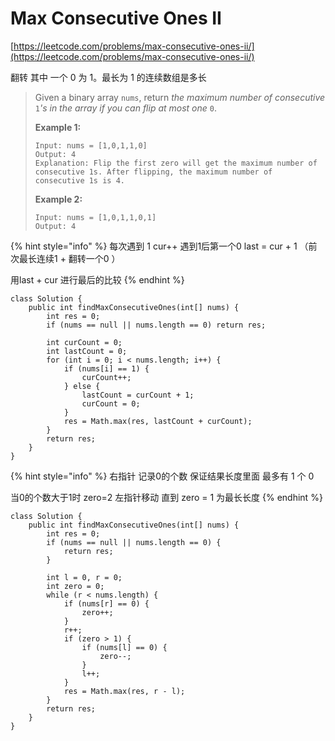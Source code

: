 # Max Consecutive Ones II

[https://leetcode.com/problems/max-consecutive-ones-ii/](https://leetcode.com/problems/max-consecutive-ones-ii/)

翻转 其中 一个 0 为 1。最长为 1 的连续数组是多长

> Given a binary array `nums`, return _the maximum number of consecutive_ `1`_'s in the array if you can flip at most one_ `0`.
>
> &#x20;
>
> **Example 1:**
>
> ```
> Input: nums = [1,0,1,1,0]
> Output: 4
> Explanation: Flip the first zero will get the maximum number of consecutive 1s. After flipping, the maximum number of consecutive 1s is 4.
> ```
>
> **Example 2:**
>
> ```
> Input: nums = [1,0,1,1,0,1]
> Output: 4
> ```

{% hint style="info" %}
每次遇到 1 cur++ 遇到1后第一个0 last = cur + 1 （前次最长连续1 + 翻转一个0 ）

用last + cur 进行最后的比较
{% endhint %}

```
class Solution {
    public int findMaxConsecutiveOnes(int[] nums) {
        int res = 0;
        if (nums == null || nums.length == 0) return res;
        
        int curCount = 0;
        int lastCount = 0;
        for (int i = 0; i < nums.length; i++) {
            if (nums[i] == 1) {
                curCount++;
            } else {
                lastCount = curCount + 1;
                curCount = 0;
            }
            res = Math.max(res, lastCount + curCount);
        }
        return res;
    }
}
```

{% hint style="info" %}
右指针 记录0的个数 保证结果长度里面 最多有 1 个 0

当0的个数大于1时 zero=2 左指针移动 直到 zero = 1 为最长长度
{% endhint %}

```
class Solution {
    public int findMaxConsecutiveOnes(int[] nums) {
        int res = 0;
        if (nums == null || nums.length == 0) {
            return res;
        }
        
        int l = 0, r = 0;
        int zero = 0;
        while (r < nums.length) {
            if (nums[r] == 0) {
                zero++;
            }
            r++;
            if (zero > 1) {
                if (nums[l] == 0) {
                    zero--;
                }
                l++;
            }
            res = Math.max(res, r - l);
        }
        return res;
    }
}
```
